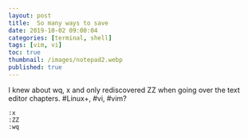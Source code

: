 ```yaml
---
layout: post
title:  So many ways to save
date: 2019-10-02 09:00:04
categories: [terminal, shell]
tags: [vim, vi]
toc: true
thumbnail: /images/notepad2.webp
published: true
---
```


I knew about wq, x and only rediscovered ZZ when going over the text editor chapters. #Linux+, #vi, #vim?
```
:x
:ZZ
:wq
```
